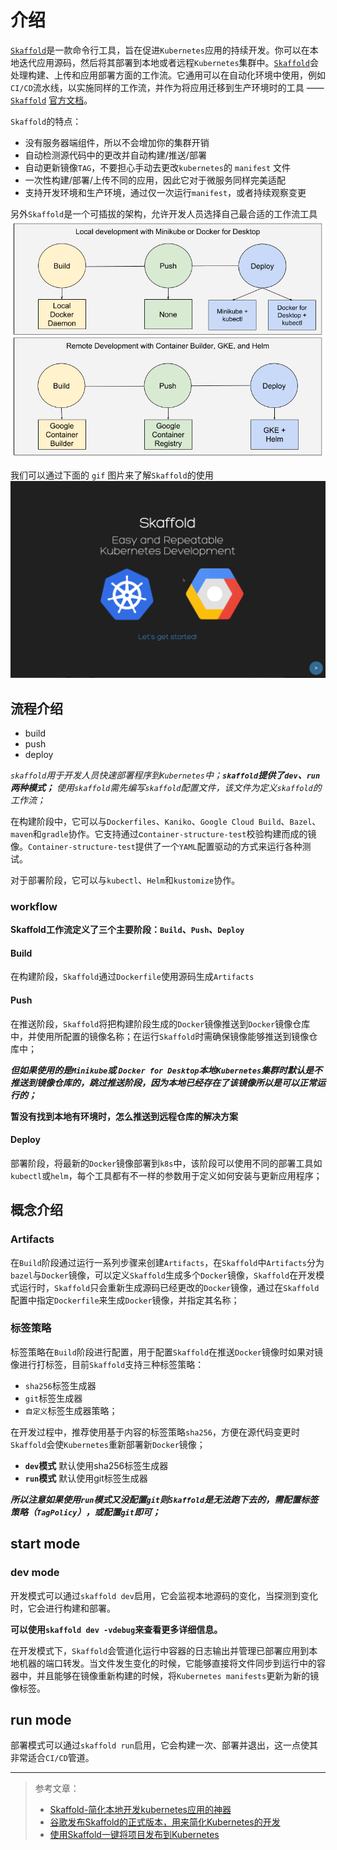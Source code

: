 # 介绍
[`Skaffold`][427e78f0]是一款命令行工具，旨在促进`Kubernetes`应用的持续开发。你可以在本地迭代应用源码，然后将其部署到本地或者远程`Kubernetes`集群中。[`Skaffold`][427e78f0]会处理构建、上传和应用部署方面的工作流。它通用可以在自动化环境中使用，例如`CI/CD`流水线，以实施同样的工作流，并作为将应用迁移到生产环境时的工具 —— [`Skaffold`][427e78f0] [官方文档][eb5fc881]。

`Skaffold`的特点：
- 没有服务器端组件，所以不会增加你的集群开销
- 自动检测源代码中的更改并自动构建/推送/部署
- 自动更新镜像`TAG`，不要担心手动去更改`kubernetes`的 `manifest` 文件
- 一次性构建/部署/上传不同的应用，因此它对于微服务同样完美适配
- 支持开发环境和生产环境，通过仅一次运行`manifest`，或者持续观察变更

另外`Skaffold`是一个可插拔的架构，允许开发人员选择自己最合适的工作流工具
![skaffold build](assets/markdown-img-paste-20200619221700176.png)

我们可以通过下面的 `gif` 图片来了解`Skaffold`的使用
![Skaffold intro](assets/intro.gif)

## 流程介绍
- build
- push
- deploy

_`skaffold`用于开发人员快速部署程序到`Kubernetes`中；**`skaffold`提供了`dev`、`run`两种模式；** 使用`skaffold`需先编写`skaffold`配置文件，该文件为定义`skaffold`的工作流；_

在构建阶段中，它可以与`Dockerfiles`、`Kaniko`、`Google Cloud Build`、`Bazel`、`maven`和`gradle`协作。它支持通过c`ontainer-structure-test`校验构建而成的镜像。`Container-structure-test`提供了一个`YAML`配置驱动的方式来运行各种测试。

对于部署阶段，它可以与`kubectl`、`Helm`和`kustomize`协作。

### workflow
**Skaffold工作流定义了三个主要阶段：`Build`、`Push`、`Deploy`**

#### Build
在构建阶段，`Skaffold`通过`Dockerfile`使用源码生成`Artifacts`

#### Push
在推送阶段，`Skaffold`将把构建阶段生成的`Docker`镜像推送到`Docker`镜像仓库中，并使用所配置的镜像名称；在运行`Skaffold`时需确保镜像能够推送到镜像仓库中；

**_但如果使用的是`Minikube`或 `Docker for Desktop`本地`Kubernetes`集群时默认是不推送到镜像仓库的，跳过推送阶段，因为本地已经存在了该镜像所以是可以正常运行的；_**

**暂没有找到本地有环境时，怎么推送到远程仓库的解决方案**

#### Deploy
部署阶段，将最新的`Docker`镜像部署到`k8s`中，该阶段可以使用不同的部署工具如`kubectl`或`helm`，每个工具都有不一样的参数用于定义如何安装与更新应用程序；

## 概念介绍
### Artifacts
在`Build`阶段通过运行一系列步骤来创建`Artifacts`，在`Skaffold`中`Artifacts`分为`bazel`与`Docker`镜像，可以定义`Skaffold`生成多个`Docker`镜像，`Skaffold`在开发模式运行时，`Skaffold`只会重新生成源码已经更改的`Docker`镜像，通过在`Skaffold`配置中指定`Dockerfile`来生成`Docker`镜像，并指定其名称；

### 标签策略
标签策略在`Build`阶段进行配置，用于配置`Skaffold`在推送`Docker`镜像时如果对镜像进行打标签，目前`Skaffold`支持三种标签策略：
- `sha256`标签生成器
- `git`标签生成器
- `自定义`标签生成器策略；

在开发过程中，推荐使用基于内容的标签策略`sha256`，方便在源代码变更时`Skaffold`会使`Kubernetes`重新部署新`Docker`镜像；

- **`dev`模式** 默认使用sha256标签生成器
- **`run`模式** 默认使用git标签生成器

**_所以注意如果使用`run`模式又没配置`git`则`Skaffold`是无法跑下去的，需配置标签策略（`TagPolicy`），或配置`git`即可；_**

## start mode
### dev mode
开发模式可以通过`skaffold dev`启用，它会监视本地源码的变化，当探测到变化时，它会进行构建和部署。

**可以使用`skaffold dev -vdebug`来查看更多详细信息。**

在开发模式下，`Skaffold`会管道化运行中容器的日志输出并管理已部署应用到本地机器的端口转发。当文件发生变化的时候，它能够直接将文件同步到运行中的容器中，并且能够在镜像重新构建的时候，将`Kubernetes manifests`更新为新的镜像标签。

## run mode
部署模式可以通过`skaffold run`启用，它会构建一次、部署并退出，这一点使其非常适合`CI/CD`管道。

---
> 参考文章：
> - [Skaffold-简化本地开发kubernetes应用的神器](https://tsov.net/home/view/3247/)
> - [谷歌发布Skaffold的正式版本，用来简化Kubernetes的开发](https://cloud.tencent.com/developer/news/494140)
> - [使用Skaffold一键将项目发布到Kubernetes](https://cloud.tencent.com/developer/news/181181)

[427e78f0]: https://github.com/GoogleContainerTools/skaffold "Skaffold"
[eb5fc881]: https://skaffold.dev/docs/ "Skaffold Docs"

